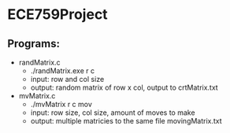 # ECE759Project

## Programs:
  * randMatrix.c
    * ./randMatrix.exe r c
    *   input: row and col size
    *   output: random matrix of row x col, output to crtMatrix.txt
  * mvMatrix.c
    * ./mvMatrix r c mov
    *  input: row size, col size, amount of moves to make
    *  output: multiple matricies to the same file movingMatrix.txt
      
